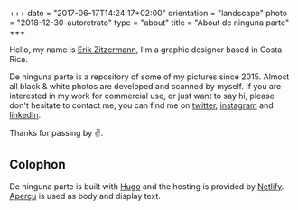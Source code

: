 +++
date = "2017-06-17T14:24:17+02:00"
orientation = "landscape"
photo = "2018-12-30-autoretrato"
type = "about"
title = "About de ninguna parte"
+++

Hello, my name is [Erik Zitzermann](https://erikzitzermann.com/), I'm a graphic designer based in Costa Rica.

De ninguna parte is a repository of some of my pictures since 2015. Almost all black & white photos are developed and scanned by myself. If you are interested in my work for commercial use, or just want to say hi, please don't hesitate to contact me, you can find me on [twitter](https://twitter.com/erikzitzermann), [instagram](https://www.instagram.com/peleco/) and [linkedIn](https://www.linkedin.com/in/ezitzermann/).

Thanks for passing by :v:.


Colophon
--

De ninguna parte is built with [Hugo](https://gohugo.io/) and the hosting is provided by [Netlify](https://www.netlify.com/).
[Aperçu](https://www.colophon-foundry.org/typefaces/apercu/) is used as body and display text.
